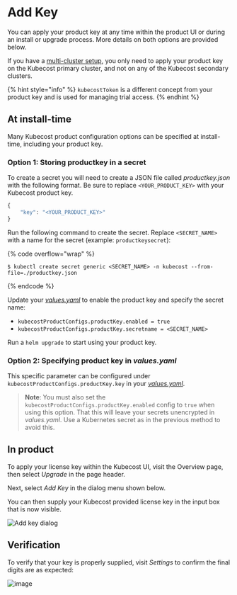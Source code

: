 # Add Key

You can apply your product key at any time within the product UI or during an install or upgrade process. More details on both options are provided below.

If you have a [multi-cluster setup](long-term-storage.md), you only need to apply your product key on the Kubecost primary cluster, and not on any of the Kubecost secondary clusters.

{% hint style="info" %}
`kubecostToken` is a different concept from your product key and is used for managing trial access.
{% endhint %}

## At install-time

Many Kubecost product configuration options can be specified at install-time, including your product key.

### Option 1: Storing productkey in a secret

To create a secret you will need to create a JSON file called _productkey.json_ with the following format. Be sure to replace `<YOUR_PRODUCT_KEY>` with your Kubecost product key.

```javascript
{ 
    "key": "<YOUR_PRODUCT_KEY>"
}
```

Run the following command to create the secret. Replace `<SECRET_NAME>` with a name for the secret (example: `productkeysecret`):

{% code overflow="wrap" %}
```shell
$ kubectl create secret generic <SECRET_NAME> -n kubecost --from-file=./productkey.json
```
{% endcode %}

Update your [_values.yaml_](https://github.com/kubecost/cost-analyzer-helm-chart/blob/5eedab0433445a5b8e134113beb95f4598cd5e2d/cost-analyzer/values.yaml#L714-L717) to enable the product key and specify the secret name:

* `kubecostProductConfigs.productKey.enabled = true`
* `kubecostProductConfigs.productKey.secretname = <SECRET_NAME>`

Run a `helm upgrade` to start using your product key.

### Option 2: Specifying product key in _values.yaml_

This specific parameter can be configured under `kubecostProductConfigs.productKey.key` in your [_values.yaml_](https://github.com/kubecost/cost-analyzer-helm-chart/blob/84dfbe4addedfee55b50af6ca44c1f62966d4457/cost-analyzer/values.yaml#L426).

> **Note**: You must also set the `kubecostProductConfigs.productKey.enabled` config to `true` when using this option. That this will leave your secrets unencrypted in _values.yaml_. Use a Kubernetes secret as in the previous method to avoid this.

## In product

To apply your license key within the Kubecost UI, visit the Overview page, then select _Upgrade_ in the page header.

Next, select _Add Key_ in the dialog menu shown below.

You can then supply your Kubecost provided license key in the input box that is now visible.

![Add key dialog](https://raw.githubusercontent.com/kubecost/docs/main/images/add-key-dialog.png)

## Verification

To verify that your key is properly supplied, visit _Settings_ to confirm the final digits are as expected:

![image](https://user-images.githubusercontent.com/298359/111573440-c74c9c00-8767-11eb-842c-cfa18159d1c1.png)
